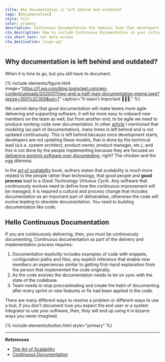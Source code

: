 ```yaml
---
title: Why documentation is left behind and outdated?
tags: [Documentation]
style: fill
color: primary
description: Continuous Documentation the tedious task that developers hate.
cta_description: How to include Continuous Documentation in your culture and team? Building documentation like code.
cta_short_text: Get beta access
cta_destination: /sign-up/
---
```


## Why documentation is left behind and outdated?

When it is time to go, but you still have to document.

{% include elements/figure.html image="https://i1.wp.com/blog.logrocket.com/wp-content/uploads/2020/07/two-and-a-half-men-documentation-meme.jpeg?resize=300%2C300&ssl=1" caption="It wasn't important 🤷🏽‍♂️." %}

We cannot deny that good documentation will make teams more agile delivering and supporting software, it will be more easy to onboard new members on the team as well, but from another end, to be agile we need to produce working code over documentation. In other [article](./what-is-unified-modeling-language-UML) I mentioned that modeling (as part of documentation), many times is left behind and is not updated continuously. This is left behind because once development starts, developers are not updating these models, that is done by the technical lead (a.k.a. system architect, product owner, product manager, etc.), and this is not done by the people implementing because they are focused on [delivering working software over documenting](https://agilemanifesto.org), right? The chicken and the egg dilemma.

In the [_art of scalability_](http://theartofscalability.com/) book, authors states that scalability is much more related to the people rather than technology, that good people and **good process** lead to a _Great Technology Virtuous Cycle_. Any software that continuously evolves need to define how the continuous improvement will be managed, it is required a cultural and process change that includes documentation as an important part of deliverables, otherwise the code will evolve leading to obsolete documentation. You need to building documentation like code.

## Hello Continuous Documentation

If you are continuously delivering, then, you must be continuously documenting, Continuous documentation as part of the delivery and implementation process requires:

1. Documentation explicitly includes examples of code with snippets, configuration paths and files, any explicit reference that enable new members an experiences similar to getting first-hand explanation from the person that implemented the code originally.
2. As the code evolves the documentation needs to be on sync with the state of the codebase.
3. Team needs to stop procrastinating and create the habit of documenting after every sprint or new features or fix had been applied in the code.

There are many different ways to resolve a problem or different ways to use a tool, if you don't document how you expect the end user or a system integrator to use your software, then, they will end up using it in bizarre ways you never imagined.

{% include elements/button.html style="primary" %}

---

**References**

* [The Art of Scalability](http://theartofscalability.com/)
* [Continuous Documentation](https://thenewstack.io/continuous-documentation-in-a-ci-cd-world/)
